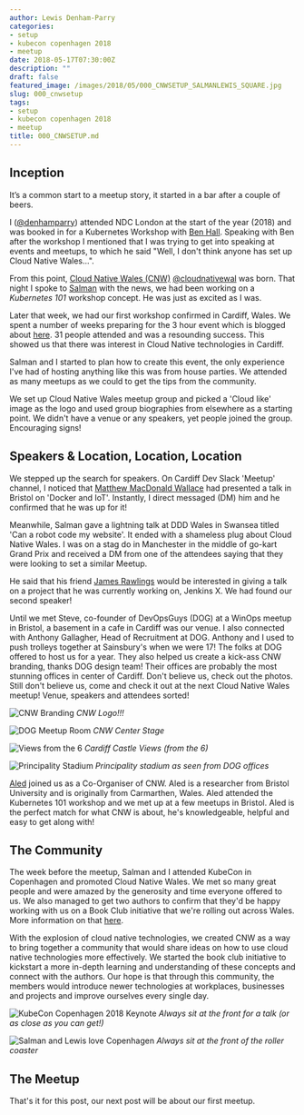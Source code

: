```yaml
---
author: Lewis Denham-Parry
categories:
- setup
- kubecon copenhagen 2018
- meetup
date: 2018-05-17T07:30:00Z
description: ""
draft: false
featured_image: /images/2018/05/000_CNWSETUP_SALMANLEWIS_SQUARE.jpg
slug: 000_cnwsetup
tags:
- setup
- kubecon copenhagen 2018
- meetup
title: 000_CNWSETUP.md
---
```


## Inception

It’s a common start to a meetup story, it started in a bar after a couple of beers.

I ([@denhamparry](https://twitter.com/denhamparry)) attended NDC London at the start of the year (2018) and was booked in for a Kubernetes Workshop with [Ben Hall](https://twitter.com/ben_hall).  Speaking with Ben after the workshop I mentioned that I was trying to get into speaking at events and meetups, to which he said "Well, I don't think anyone has set up Cloud Native Wales...".

From this point, [Cloud Native Wales (CNW)](https://cloudnativewales) [@cloudnativewal](https://twitter.com/cloudnativewal) was born.  That night I spoke to [Salman](https://twitter.com/soulmaniqbal) with the news, we had been working on a *Kubernetes 101* workshop concept.  He was just as excited as I was.

Later that week, we had our first workshop confirmed in Cardiff, Wales.  We spent a number of weeks preparing for the 3 hour event which is blogged about [here](https://katacoda.com/blog/).  31 people attended and was a resounding success. This showed us that there was interest in Cloud Native technologies in Cardiff.

Salman and I started to plan how to create this event, the only experience I've had of hosting anything like this was from house parties. We attended as many meetups as we could to get the tips from the community.

We set up Cloud Native Wales meetup group and picked a 'Cloud like' image as the logo and used group biographies from elsewhere as a starting point. We didn't have a venue or any speakers, yet people joined the group. Encouraging signs!

## Speakers & Location, Location, Location

We stepped up the search for speakers. On Cardiff Dev Slack 'Meetup' channel, I noticed that [Matthew MacDonald Wallace](https://twitter.com/MBConsultingUK) had presented a talk in Bristol on 'Docker and IoT'.  Instantly, I direct messaged (DM) him and he confirmed that he was up for it!

Meanwhile, Salman gave a lightning talk at DDD Wales in Swansea titled 'Can a robot code my website'. It ended with a shameless plug about Cloud Native Wales. I was on a stag do in Manchester in the middle of go-kart Grand Prix and received a DM from one of the attendees saying that they were looking to set a similar Meetup.

He said that his friend [James Rawlings](https://twitter.com/jdrawlings) would be interested in giving a talk on a project that he was currently working on, Jenkins X.  We had found our second speaker!

Until we met Steve, co-founder of DevOpsGuys (DOG) at a WinOps meetup in Bristol, a basement in a cafe in Cardiff was our venue. I also connected with Anthony Gallagher, Head of Recruitment at DOG. Anthony and I used to push trolleys together at Sainsbury's when we were 17! The folks at DOG offered to host us for a year. They also helped us create a kick-ass CNW branding, thanks DOG design team! Their offices are probably the most stunning offices in center of Cardiff. Don't believe us, check out the photos. Still don't believe us, come and check it out at the next Cloud Native Wales meetup! Venue, speakers and attendees sorted!

![CNW Branding](/images/2018/05/000_CNWSetup_Logo.png)
*CNW Logo!!!*

![DOG Meetup Room](/images/2018/05/000_CNWSetup_Room.jpeg)
*CNW Center Stage*

![Views from the 6](/images/2018/05/000_CNWSetup_ViewsFromThe6.jpeg)
*Cardiff Castle Views (from the 6)*

![Principality Stadium](/images/2018/05/000_CNWSetup_ViewsPrincipality.jpeg)
*Principality stadium as seen from DOG offices*

[Aled](https://twitter.com/a_ll_james) joined us as a Co-Organiser of CNW. Aled is a researcher from Bristol University and is originally from Carmarthen, Wales.  Aled attended the Kubernetes 101 workshop and we met up at a few meetups in Bristol.  Aled is the perfect match for what CNW is about, he's knowledgeable, helpful and easy to get along with!

## The Community

The week before the meetup, Salman and I attended KubeCon in Copenhagen and promoted Cloud Native Wales. We met so many great people and were amazed by the generosity and time everyone offered to us.  We also managed to get two authors to confirm that they'd be happy working with us on a Book Club initiative that we're rolling out across Wales.  More information on that [here](https://blog.cloudnativewales.io/bookclub).

With the explosion of cloud native technologies, we created CNW as a way to bring together a community that would share ideas on how to use cloud native technologies more effectively. We started the book club initiative to kickstart a more in-depth learning and understanding of these concepts and connect with the authors. Our hope is that through this community, the members would introduce newer technologies at workplaces, businesses and projects and improve ourselves every single day.

![KubeCon Copenhagen 2018 Keynote](/images/2018/05/000_CNWSETUP_KeyConKeyNote.jpg)
*Always sit at the front for a talk (or as close as you can get!)*

![Salman and Lewis love Copenhagen](/images/2018/05/000_CNWSETUP_SALMANLEWIS-1.JPG)
*Always sit at the front of the roller coaster*

## The Meetup

That's it for this post, our next post will be about our first meetup.